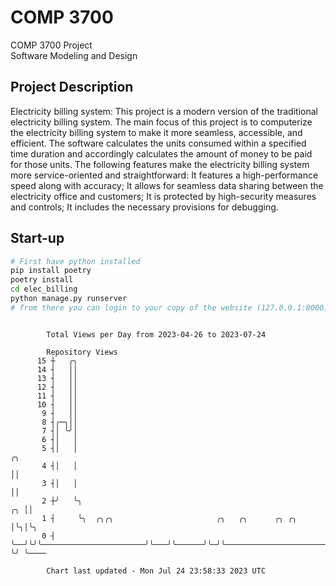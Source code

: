 # COMP 3700
COMP 3700 Project  
Software Modeling and Design
## Project Description
Electricity billing system: This project is a modern version of the traditional electricity billing system. The main focus of this project is to computerize the electricity billing system to make it more seamless, accessible, and efficient. The software calculates the units consumed within a specified time duration and accordingly calculates the amount of money to be paid for those units. The following features make the electricity billing system more service-oriented and straightforward: It features a high-performance speed along with accuracy; It allows for seamless data sharing between the electricity office and customers; It is protected by high-security measures and controls; It includes the necessary provisions for debugging.

## Start-up
```bash
# First have python installed
pip install poetry
poetry install
cd elec_billing
python manage.py runserver
# from there you can login to your copy of the website (127.0.0.1:8000), default creds are admin/admin
```

```

        Total Views per Day from 2023-04-26 to 2023-07-24

        Repository Views
      15 ┼   ╭╮
      14 ┤   ││
      13 ┤   ││
      12 ┤   ││
      11 ┤   ││
      10 ┤   ││
       9 ┤   ││
       8 ┤╭─╮││
       7 ┤│ ╰╯│
       6 ┤│   │
       5 ┤│   │                                                                             ╭╮
       4 ┤│   │                                                                             ││
       3 ┤│   │                                                                             ││
       2 ┼╯   ╰╮                                                                         ╭╮ ││
       1 ┤     ╰╮  ╭╮╭╮                       ╭╮   ╭╮      ╭╮ ╭╮                         │╰╮│╰╮
       0 ┤      ╰──╯╰╯╰───────────────────────╯╰───╯╰──────╯╰─╯╰─────────────────────────╯ ╰╯ ╰────

        Chart last updated - Mon Jul 24 23:58:33 2023 UTC
        
```
